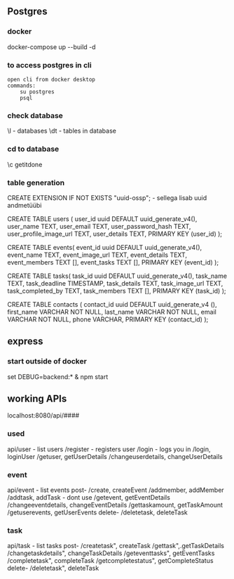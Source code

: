 ## Postgres

### docker

docker-compose up --build -d

### to access postgres in cli

    open cli from docker desktop
    commands:
        su postgres
        psql

### check database

\l - databases
\dt - tables in database

### cd to database

\c getitdone

### table generation

CREATE EXTENSION IF NOT EXISTS "uuid-ossp"; - sellega lisab uuid andmetüübi

CREATE TABLE users (
user_id uuid DEFAULT uuid_generate_v4(),
user_name TEXT,
user_email TEXT,
user_password_hash TEXT,
user_profile_image_url TEXT,
user_details TEXT,
PRIMARY KEY (user_id)
);

CREATE TABLE events(
event_id uuid DEFAULT uuid_generate_v4(),
event_name TEXT,
event_image_url TEXT,
event_details TEXT,
event_members TEXT [],
event_tasks TEXT [],
PRIMARY KEY (event_id)
);

CREATE TABLE tasks(
task_id uuid DEFAULT uuid_generate_v4(),
task_name TEXT,
task_deadline TIMESTAMP,
task_details TEXT,
task_image_url TEXT,
task_completed_by TEXT,
task_members TEXT [],
PRIMARY KEY (task_id)
);

CREATE TABLE contacts (
contact_id uuid DEFAULT uuid_generate_v4 (),
first_name VARCHAR NOT NULL,
last_name VARCHAR NOT NULL,
email VARCHAR NOT NULL,
phone VARCHAR,
PRIMARY KEY (contact_id)
);

## express

### start outside of docker

set DEBUG=backend:\* & npm start


## working APIs
localhost:8080/api/####
### used
api/user - list users
/register - registers user 
/login - logs you in
/login, loginUser
/getuser, getUserDetails
/changeuserdetails, changeUserDetails

### event
api/event - list events
post-
/create, createEvent
/addmember, addMember
/addtask, addTask - dont use
/getevent, getEventDetails
/changeeventdetails, changeEventDetails
/gettaskamount, getTaskAmount
/getuserevents, getUserEvents
delete-
/deletetask, deleteTask

### task
api/task - list tasks
post-
/createtask", createTask
/gettask",.getTaskDetails
/changetaskdetails", changeTaskDetails
/geteventtasks", getEventTasks
/completetask", completeTask
/getcompletestatus", getCompleteStatus
delete-
/deletetask", deleteTask